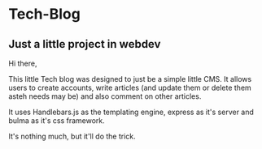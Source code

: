 # Tech-Blog
## Just a little project in webdev

Hi there,

This little Tech blog was designed to just be a simple little CMS. 
It allows users to create accounts, write articles (and update them or delete them asteh needs may be) and also comment on other articles.

It uses Handlebars.js as the templating engine, express as it's server and bulma as it's css framework.

It's nothing much, but it'll do the trick.